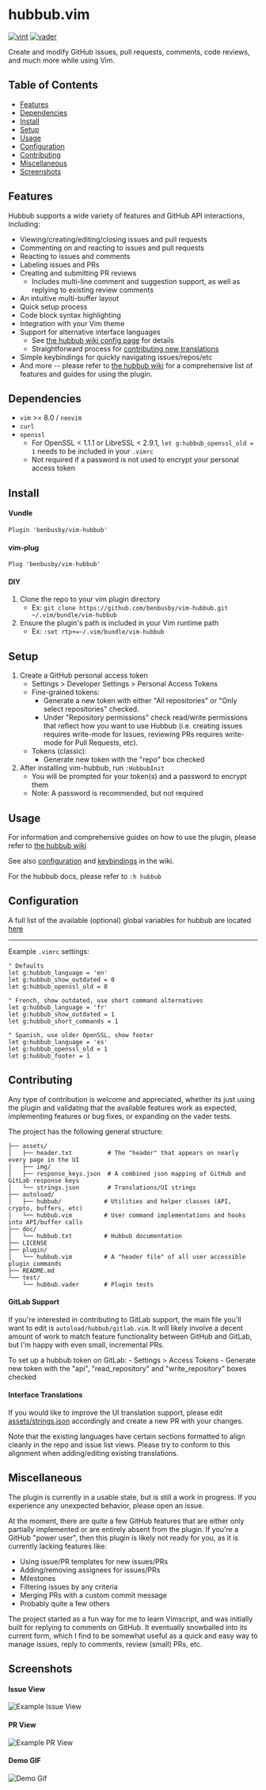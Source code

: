 # hubbub.vim

[![vint](https://github.com/benbusby/vim-hubbub/workflows/vint/badge.svg)](https://github.com/benbusby/vim-hubbub/actions?query=workflow%3Avint)
[![vader](https://github.com/benbusby/vim-hubbub/workflows/vader/badge.svg)](https://github.com/benbusby/vim-hubbub/actions?query=workflow%3Avader)

Create and modify GitHub issues, pull requests, comments, code reviews, and much more while using Vim.

## Table of Contents
- [Features](#features)
- [Dependencies](#dependencies)
- [Install](#install)
- [Setup](#setup)
- [Usage](#usage)
- [Configuration](#configuration)
- [Contributing](#contributing)
- [Miscellaneous](#miscellaneous)
- [Screenshots](#screenshots)

## Features
Hubbub supports a wide variety of features and GitHub API interactions, including:

- Viewing/creating/editing/closing issues and pull requests
- Commenting on and reacting to issues and pull requests
- Reacting to issues and comments
- Labeling issues and PRs
- Creating and submitting PR reviews
    - Includes multi-line comment and suggestion support, as well as replying to existing review comments
- An intuitive multi-buffer layout
- Quick setup process
- Code block syntax highlighting
- Integration with your Vim theme
- Support for alternative interface languages
    - See [the hubbub wiki config page](https://github.com/benbusby/vim-hubbub/wiki/Configuration#appearanceui) for details
    - Straightforward process for [contributing new translations](#interface-translations)
- Simple keybindings for quickly navigating issues/repos/etc
- And more -- please refer to [the hubbub wiki](https://github.com/benbusby/vim-hubbub/wiki) for a comprehensive list of features and guides for using the plugin.

## Dependencies
- `vim` >= 8.0 / `neovim`
- `curl`
- `openssl`
  - For OpenSSL < 1.1.1 or LibreSSL < 2.9.1, `let g:hubbub_openssl_old = 1` needs to be included in your `.vimrc`
  - Not required if a password is not used to encrypt your personal access token

## Install
#### Vundle
`Plugin 'benbusby/vim-hubbub'`
#### vim-plug
`Plug 'benbusby/vim-hubbub'`
#### DIY
  1. Clone the repo to your vim plugin directory
      - Ex: `git clone https://github.com/benbusby/vim-hubbub.git ~/.vim/bundle/vim-hubbub`
  2. Ensure the plugin's path is included in your Vim runtime path
      - Ex: `:set rtp+=~/.vim/bundle/vim-hubbub`

## Setup
1. Create a GitHub personal access token
    - Settings > Developer Settings > Personal Access Tokens
    - Fine-grained tokens:
        - Generate a new token with either "All repositories" or
          "Only select repositories" checked.
        - Under "Repository permissions" check read/write permissions
          that reflect how you want to use Hubbub (i.e. creating issues
          requires write-mode for Issues, reviewing PRs requires write-mode
          for Pull Requests, etc).
    - Tokens (classic):
        - Generate new token with the "repo" box checked
2. After installing vim-hubbub, run `:HubbubInit`
    - You will be prompted for your token(s) and a password to encrypt them
    - Note: A password is recommended, but not required

## Usage

For information and comprehensive guides on how to use the plugin, please refer to [the hubbub wiki](https://github.com/benbusby/vim-hubbub/wiki)

See also [configuration](https://github.com/benbusby/vim-hubbub/wiki/Configuration) and [keybindings](https://github.com/benbusby/vim-hubbub/wiki/Keybindings) in the wiki.

For the hubbub docs, please refer to `:h hubbub`

## Configuration

A full list of the available (optional) global variables for hubbub are located [here](https://github.com/benbusby/vim-hubbub/wiki/Configuration)

<hr>

Example `.vimrc` settings:
```vim
" Defaults
let g:hubbub_language = 'en'
let g:hubbub_show_outdated = 0
let g:hubbub_openssl_old = 0
```

```vim
" French, show outdated, use short command alternatives
let g:hubbub_language = 'fr'
let g:hubbub_show_outdated = 1
let g:hubbub_short_commands = 1
```

```vim
" Spanish, use older OpenSSL, show footer
let g:hubbub_language = 'es'
let g:hubbub_openssl_old = 1
let g:hubbub_footer = 1
```

## Contributing

Any type of contribution is welcome and appreciated, whether its just using the plugin and validating that the available features work as expected, implementing features or bug fixes, or expanding on the vader tests.

The project has the following general structure:

```
├── assets/
│   ├── header.txt          # The "header" that appears on nearly every page in the UI
│   ├── img/
│   ├── response_keys.json  # A combined json mapping of GitHub and GitLab response keys
│   └── strings.json        # Translations/UI strings
├── autoload/
│   ├── hubbub/            # Utilities and helper classes (API, crypto, buffers, etc)
│   └── hubbub.vim         # User command implementations and hooks into API/buffer calls
├── doc/
│   └── hubbub.txt         # Hubbub documentation
├── LICENSE
├── plugin/
│   └── hubbub.vim         # A "header file" of all user accessible plugin commands
├── README.md
└── test/
    └── hubbub.vader       # Plugin tests
```

#### GitLab Support
If you're interested in contributing to GitLab support, the main file you'll want to edit is `autoload/hubbub/gitlab.vim`. It will likely involve a decent amount of work to match feature functionality between GitHub and GitLab, but I'm happy with even small, incremental PRs.

To set up a hubbub token on GitLab:
    - Settings > Access Tokens
    - Generate new token with the "api", "read_repository" and "write_repository" boxes checked

#### Interface Translations
If you would like to improve the UI translation support, please edit [assets/strings.json](assets/strings.json) accordingly and create a new PR with your changes.

Note that the existing languages have certain sections formatted to align cleanly in the repo and issue list views. Please try to conform to this alignment when adding/editing existing translations.

## Miscellaneous

The plugin is currently in a usable state, but is still a work in progress. If you experience any unexpected behavior, please open an issue.

At the moment, there are quite a few GitHub features that are either only partially implemented or are entirely absent from the plugin. If you're a GitHub "power user", then this plugin is likely not ready for you, as it is currently lacking features like:

- Using issue/PR templates for new issues/PRs
- Adding/removing assignees for issues/PRs
- Milestones
- Filtering issues by any criteria
- Merging PRs with a custom commit message
- Probably quite a few others

The project started as a fun way for me to learn Vimscript, and was initially built for replying to comments on GitHub. It eventually snowballed into its current form, which I find to be somewhat useful as a quick and easy way to manage issues, reply to comments, review (small) PRs, etc.

## Screenshots

#### Issue View
![Example Issue View](https://raw.githubusercontent.com/wiki/benbusby/vim-hubbub/images/ss_issue.png)


#### PR View
![Example PR View](https://raw.githubusercontent.com/wiki/benbusby/vim-hubbub/images/ss_pr.png)


#### Demo GIF
![Demo Gif](https://raw.githubusercontent.com/wiki/benbusby/vim-hubbub/images/hubbub.gif)
